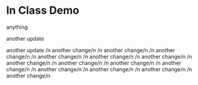 # In Class Demo

anything

another update

another update
/n another change/n
/n another change/n
/n another change/n
/n another change/n
/n another change/n
/n another change/n
/n another change/n
/n another change/n
/n another change/n
/n another change/n
/n another change/n
/n another change/n
/n another change/n
/n another change/n
